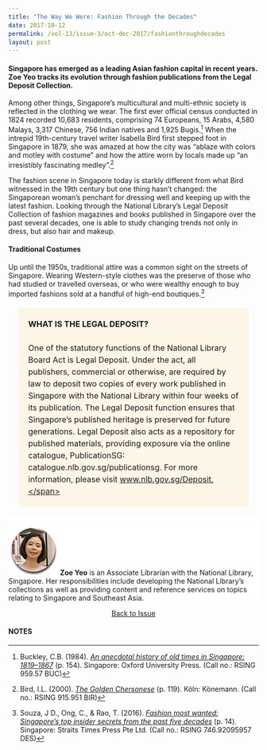 ```yaml
---
title: "The Way We Were: Fashion Through the Decades"
date: 2017-10-12
permalink: /vol-13/issue-3/oct-dec-2017/fashionthroughdecades
layout: post
---
```

#### Singapore has emerged as a leading Asian fashion capital in recent years. **Zoe Yeo** tracks its evolution through fashion publications from the Legal Deposit Collection.

Among other things, Singapore’s multicultural and multi-ethnic society is reflected in the clothing we wear. The first ever official census conducted in 1824 recorded 10,683 residents, comprising 74 Europeans, 15 Arabs, 4,580 Malays, 3,317 Chinese, 756 Indian natives and 1,925 Bugis.[^1] When the intrepid 19th-century travel writer Isabella Bird first stepped foot in Singapore in 1879, she was amazed at how the city was “ablaze with colors and motley with costume” and how the attire worn by locals made up “an irresistibly fascinating medley”.[^2]

The fashion scene in Singapore today is starkly different from what Bird witnessed in the 19th century but one thing hasn’t changed: the Singaporean woman’s penchant for dressing well and keeping up with the latest fashion. Looking through the National Library’s Legal Deposit Collection of fashion magazines and books published in Singapore over the past several decades, one is able to study changing trends not only in dress, but also hair and makeup.

#### **Traditional Costumes**

Up until the 1950s, traditional attire was a common sight on the streets of Singapore. Wearing Western-style clothes was the preserve of those who had studied or travelled overseas, or who were wealthy enough to buy imported fashions sold at a handful of high-end boutiques.[^3]

<span style="background-colour: #fdf5e6; padding: 20px; margin: 20px; background:#fdf5e6; display:block; font-size:1rem; line-height:1.5rem;"><b>WHAT IS THE LEGAL DEPOSIT?</b>
<br><br>
	One of the statutory functions of the National Library Board Act is Legal Deposit. Under the act, all publishers, commercial or otherwise, are required by law to deposit two copies of every work published in Singapore with the National Library within four weeks of its publication. The Legal Deposit function ensures that Singapore’s published heritage is preserved for future generations. Legal Deposit also acts as a repository for published materials, providing exposure via the online catalogue, PublicationSG: catalogue.nlb.gov.sg/publicationsg. For more information, please visit www.nlb.gov.sg/Deposit.</span>

<div style="background-color: white;">
<br>
<img style="width: 100px; height: 100px;" src="/images/Vol-13-issue-3/the-way-we-were/zoe.png">
	<b>Zoe Yeo</b> is an Associate Librarian with the National Library, Singapore. Her responsibilities include developing the National Library’s collections as well as providing content and reference services on topics relating to Singapore and Southeast Asia.
</div>

<a href="/vol-13/issue-3/oct-dec-2017/"><center>Back to Issue</center></a>

#### **NOTES**

[^1]:Buckley, C.B. (1984). *[An anecdotal history of old times in Singapore: 1819–1867](http://eservice.nlb.gov.sg/item_holding_s.aspx?bid=4082239)* (p. 154). Singapore: Oxford University Press. (Call no.: RSING 959.57 BUC) 

[^2]:Bird, I.L. (2000). *[The Golden Chersonese](http://eservice.nlb.gov.sg/item_holding_s.aspx?bid=13039946)* (p. 119). Köln: Könemann. (Call no.: RSING 915.951 BIR) 

[^3]:Souza, J D., Ong, C., & Rao, T. (2016). *[Fashion most wanted: Singapore’s top insider secrets from the past five decades](http://eservice.nlb.gov.sg/item_holding_s.aspx?bid=202544912)* (p. 14). Singapore: Straits Times Press Pte Ltd. (Call no.: RSING 746.92095957 DES) 

[^4]:National Heritage Board & Fashion Designers Society. (1993). *[Costumes through time: Singapore](http://eservice.nlb.gov.sg/item_holding_s.aspx?bid=200079477)* (p. 115). Singapore: National Heritage Board and Fashion Designers Society. (Call no.: RSING q391.0095957 COS)

[^5]:[National Heritage Board & Fashion Designers Society](http://eservice.nlb.gov.sg/item_holding_s.aspx?bid=200079477), 1993, p. 7. 

[^6]:[National Heritage Board & Fashion Designers Society](http://eservice.nlb.gov.sg/item_holding_s.aspx?bid=200079477), 1993, p. 7; [Souza, Ong & Rao](http://eservice.nlb.gov.sg/item_holding_s.aspx?bid=202544912), 2016, p. 16; Yak, J., & Balasubramaniam, S. (2014, October–December). [In vogue](http://www.nlb.gov.sg/Users/user/AppData/Local/Microsoft/Windows/INetCache/IE/S2IHAN61/BiblioAsia_v10%20iss3_FA_lowres_spread.pdf). *BiblioAsia, 10* (3), 56–60. Retrieved from BiblioAsia website; Chandramohan, G. (2017, February 24). Singapore chic. Retrieved from Roots.sg. website. 

[^7]:[Souza, Ong & Rao](http://eservice.nlb.gov.sg/item_holding_s.aspx?bid=202544912), 2016, pp. 14–15. 

[^8]:[Yak & Balasubramaniam](http://www.nlb.gov.sg/Users/user/AppData/Local/Microsoft/Windows/INetCache/IE/S2IHAN61/BiblioAsia_v10%20iss3_FA_lowres_spread.pdf), Oct-Dec 2014, pp. 56–60.

[^9]:[Souza, Ong & Rao](http://eservice.nlb.gov.sg/item_holding_s.aspx?bid=202544912), 2016, p. 34; [Yak & Balasubramaniam](http://www.nlb.gov.sg/Users/user/AppData/Local/Microsoft/Windows/INetCache/IE/S2IHAN61/BiblioAsia_v10%20iss3_FA_lowres_spread.pdf), Oct-Dec 2014, pp. 56–60.

[^10]:Lee, Y.M. (1982, May 15). [Campaign to promote S’pore high fashion abroad](http://eresources.nlb.gov.sg/newspapers/Digitised/Article/biztimes19820515-1.2.9). *The Business Times*, p. 1; [Apparel ’83 – a sign of progressive enterprise](http://eresources.nlb.gov.sg/newspapers/Digitised/Article/straitstimes19821003-1.2.59). (1982, October 3). *The Straits Times*, p. 13. Retrieved from NewspaperSG. 

[^11]:[The Singapore cut ropes in $20m more](http://eresources.nlb.gov.sg/newspapers/Digitised/Article/straitstimes19831022-1.2.56). (1983, October 22). *The Straits Times*, p. 15. Retrieved from NewspaperSG.

[^12]:Goh, L.K. (1982, January 18). [Big plans for place on the fashion map](http://eresources.nlb.gov.sg/newspapers/Digitised/Article/straitstimes19820118-1.2.87.2). *The Straits Times*, p. 22. Retrieved from NewspaperSG. 

[^13]:[Souza, Ong & Rao](http://eservice.nlb.gov.sg/item_holding_s.aspx?bid=202544912), 2016, pp. 151. 

[^14]:National Library Board. (2016). *[Singapore Fashion Festival](http://eresources.nlb.gov.sg/infopedia/articles/SIP_417_2005-01-26.html)* written by Nureza Ahmad. Retrieved from Singapore Infopedia website.

[^15]:Woo, A. (2016, October 26). Singapore Fashion Week 2016 opens with a bang. *The Straits Times*. Retrieved from Factiva via NLB’s [eResources](http://eresources.nlb.gov.sg/) website. 

[^16]:Reyes, K. (2012, November 15). *Singapore: A global fashion capital on the rise*. Retrieved from styleXstyle website; The Global Language Monitor. (2016). *Paris towers over world of fashion – as top global fashion capital*. Retrieved from The Global Language Monitor website.
